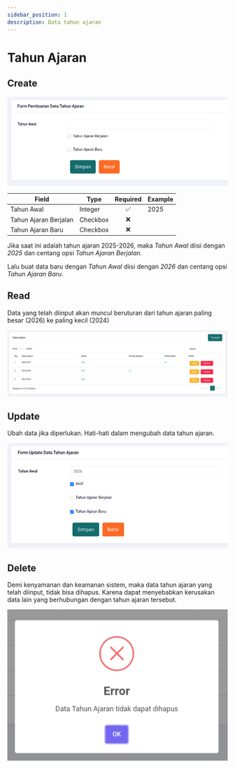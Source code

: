 ```yaml
---
sidebar_position: 1
description: Data tahun ajaran
---
```


# Tahun Ajaran

## Create

![Locale Dropdown](./img/tahun-ajaran-001.png)

| Field                 | Type     | Required | Example |
| --------------------- | -------- | :------: | ------- |
| Tahun Awal            | Integer  |    ✅    | 2025    |
| Tahun Ajaran Berjalan | Checkbox |    ❌    |         |
| Tahun Ajaran Baru     | Checkbox |    ❌    |         |

Jika saat ini adalah tahun ajaran 2025-2026, maka *Tahun Awal* diisi dengan *2025* dan centang opsi *Tahun Ajaran Berjalan*.

Lalu buat data baru dengan *Tahun Awal* diisi dengan *2026* dan centang opsi *Tahun Ajaran Baru*.

## Read

Data yang telah diinput akan muncul beruturan dari tahun ajaran paling besar (2026) ke paling kecil (2024)

![Locale Dropdown](./img/tahun-ajaran-002.png)

## Update

Ubah data jika diperlukan. Hati-hati dalam mengubah data tahun ajaran.

![Locale Dropdown](./img/tahun-ajaran-003.png)

## Delete

Demi kenyamanan dan keamanan sistem, maka data tahun ajaran yang telah diinput, tidak bisa dihapus. Karena dapat menyebabkan kerusakan data lain yang berhubungan dengan tahun ajaran tersebut.

![Locale Dropdown](./img/tahun-ajaran-004.png)
